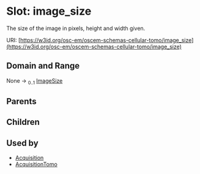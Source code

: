 
# Slot: image_size

The size of the image in pixels, height and width given.

URI: [https://w3id.org/osc-em/oscem-schemas-cellular-tomo/image_size](https://w3id.org/osc-em/oscem-schemas-cellular-tomo/image_size)


## Domain and Range

None &#8594;  <sub>0..1</sub> [ImageSize](ImageSize.md)

## Parents


## Children


## Used by

 * [Acquisition](Acquisition.md)
 * [AcquisitionTomo](AcquisitionTomo.md)
